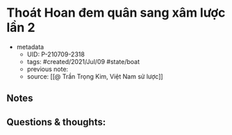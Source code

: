 # Thoát Hoan đem quân sang xâm lược lần 2

- metadata
	- UID: P-210709-2318
	- tags: #created/2021/Jul/09 #state/boat 
	- previous note: 
	- source: [[@ Trần Trọng Kim, Việt Nam sử lược]]

## Notes

## Questions & thoughts:

